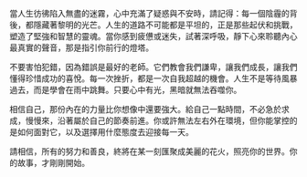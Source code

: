 當人生彷彿陷入無盡的迷霧，心中充滿了疑惑與不安時，請記得：每一個陰霾的背後，都隱藏著黎明的光芒。人生的道路不可能都是平坦的，正是那些起伏和挑戰，塑造了堅強和智慧的靈魂。當你感到疲憊或迷失，試著深呼吸，靜下心來聆聽內心最真實的聲音，那是指引你前行的燈塔。

不要害怕犯錯，因為錯誤是最好的老師。它們教會我們謙卑，讓我們成長，讓我們懂得珍惜成功的喜悅。每一次挫折，都是一次自我超越的機會。人生不是等待風暴過去，而是學會在雨中跳舞。只要心中有光，黑暗就無法吞噬你。

相信自己，那份內在的力量比你想像中還要強大。給自己一點時間，不必急於求成，慢慢來，沿著屬於自己的節奏前進。你或許無法左右外在環境，但你能掌控的是如何面對它，以及選擇用什麼態度去迎接每一天。

請相信，所有的努力和善良，終將在某一刻匯聚成美麗的花火，照亮你的世界。你的故事，才剛剛開始。